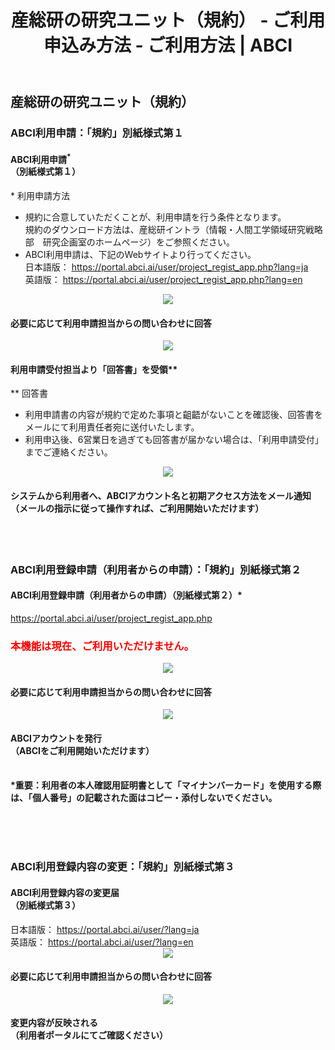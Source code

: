 ﻿---
layout: ja/how_to_use/custom
title: 産総研の研究ユニット（規約） - ご利用申込み方法 - ご利用方法 | ABCI
permalink: /ja/how_to_use/member.html
---

<h2 class="h2">産総研の研究ユニット（規約）</h2>


<h3 class="h3">ABCI利用申請：「規約」別紙様式第１</h3>

<div class="bubble">
<h4 class="h4">ABCI利用申請<sup>*</sup><br />（別紙様式第１）</h4>

<div style="text-align:left;">* 利用申請方法</div>
<ul class="number_ul">
<li class="number">規約に合意していただくことが、利用申請を行う条件となります。<br />規約のダウンロード方法は、産総研イントラ（情報・人間工学領域研究戦略部　研究企画室のホームページ）をご参照ください。</li>

<!--li class="number">
<div>パスワード<input id="temp_pass" type="text" name="temp_pass" value=""><span id="pass_submit">認証</span></div>
(パスワードを入力して、「認証」すると、規約がダウンロードできます。)<br />
<div id="use_guide">
<a href="javascript::;" id="use_guide_down1"><u>利用規約ダウンロード[PDF 160KB]</u></a><br />
</div>
</li-->
<li class="number">
  ABCI利用申請は、下記のWebサイトより行ってください。<br />
  日本語版： <a href="https://portal.abci.ai/user/project_regist_app.php?lang=ja" target="_blank"><u>https://portal.abci.ai/user/project_regist_app.php?lang=ja</u></a><br />
  英語版： <a href="https://portal.abci.ai/user/project_regist_app.php?lang=en" target="_blank"><u>https://portal.abci.ai/user/project_regist_app.php?lang=en</u></a><br />
</li>
</ul>
</div>     

<div align="center"><img src="../../img/how_to_use/d_arrow.gif" /></div>
<div class="bubble">
<h4 class="h4">必要に応じて利用申請担当からの問い合わせに回答</h4>
</div>
<div align="center"><img src="../../img/how_to_use/d_arrow.gif" /></div>
<div class="bubble">
<h4 class="h4">利用申請受付担当より「回答書」を受領**</h4>
<div style="text-align:left;">** 回答書</div>
<ul class="number_ul">
<li class="number">利用申請書の内容が規約で定めた事項と齟齬がないことを確認後、回答書をメールにて利用責任者宛に送付いたします。</li>
<li class="number">利用申込後、6営業日を過ぎても回答書が届かない場合は、「利用申請受付」までご連絡ください。</li>
</ul>
</div>
<div align="center"><img src="../../img/how_to_use/d_arrow.gif" /></div>
<div class="bubble">
<h4 class="h4">システムから利用者へ、ABCIアカウント名と初期アクセス方法をメール通知<br />（メールの指示に従って操作すれば、ご利用開始いただけます）</h4>
</div>


<br /><br />
<h3 class="h3">ABCI利用登録申請（利用者からの申請）：「規約」別紙様式第２</h3>

<div class="bubble">
<h4 class="h4">ABCI利用登録申請（利用者からの申請）（別紙様式第２）*</h4>
<a href="https://portal.abci.ai/user/project_regist_app.php" target="_blank"><u>https://portal.abci.ai/user/project_regist_app.php</u></a><br />

<h3><span style="color:#F00">本機能は現在、ご利用いただけません。</span></h3>

</div>
<div align="center"><img src="../../img/how_to_use/d_arrow.gif" /></div>
<div class="bubble">
<h4 class="h4">必要に応じて利用申請担当からの問い合わせに回答</h4>
</div>
<div align="center"><img src="../../img/how_to_use/d_arrow.gif" /></div>

<div class="bubble">
<h4 class="h4">ABCIアカウントを発行<br />（ABCIをご利用開始いただけます）</h4>

</div><br />
<strong>*重要：利用者の本人確認用証明書として「マイナンバーカード」を使用する際は、「個人番号」の記載された面はコピー・添付しないでください。</strong>


<br /><br /><br />
<h3 class="h3">ABCI利用登録内容の変更：「規約」別紙様式第３</h3>
<div class="bubble">
<h4 class="h4">ABCI利用登録内容の変更届<br />（別紙様式第３）</h4>
  日本語版： <a href="https://portal.abci.ai/user/?lang=ja" target="_blank"><u>https://portal.abci.ai/user/?lang=ja</u></a><br />
  英語版： <a href="https://portal.abci.ai/user/?lang=en" target="_blank"><u>https://portal.abci.ai/user/?lang=en</u></a><br />
</div>
<div align="center"><img src="../../img/how_to_use/d_arrow.gif" /></div>
<div class="bubble">
<h4 class="h4">必要に応じて利用申請担当からの問い合わせに回答</h4>
</div>
<div align="center"><img src="../../img/how_to_use/d_arrow.gif" /></div>

<div class="bubble">
<h4 class="h4">変更内容が反映される<br />（利用者ポータルにてご確認ください）</h4>
</div>



